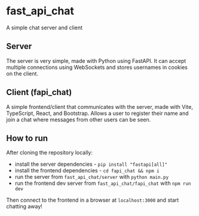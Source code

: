# fast_api_chat
A simple chat server and client

## Server

The server is very simple, made with Python using FastAPI. It can accept multiple connections using WebSockets and stores usernames in cookies on the client.

## Client (fapi_chat)

A simple frontend/client that communicates with the server, made with Vite, TypeScript, React, and Bootstrap.
Allows a user to register their name and join a chat where messages from other users can be seen.

## How to run

After cloning the repository locally:
- install the server dependencies - `pip install "fastapi[all]"`
- install the frontend dependencies - `cd fapi_chat && npm i`
- run the server from `fast_api_chat/server` with `python main.py`
- run the frontend dev server from `fast_api_chat/fapi_chat` with `npm run dev`

Then connect to the frontend in a browser at `localhost:3000` and start chatting away!
